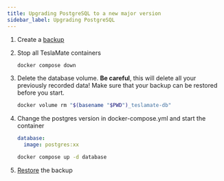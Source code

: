 ```yaml
---
title: Upgrading PostgreSQL to a new major version
sidebar_label: Upgrading PostgreSQL
---
```


1. Create a [backup](backup_restore.mdx)
2. Stop all TeslaMate containers

   ```bash
   docker compose down
   ```

3. Delete the database volume. **Be careful**, this will delete all your previously recorded data! Make sure that your backup can be restored before you start.

   ```bash
   docker volume rm "$(basename "$PWD")_teslamate-db"
   ```

4. Change the postgres version in docker-compose.yml and start the container

   ```yml {2}
   database:
     image: postgres:xx
   ```

   ```bash
   docker compose up -d database
   ```

5. [Restore](backup_restore.mdx) the backup
